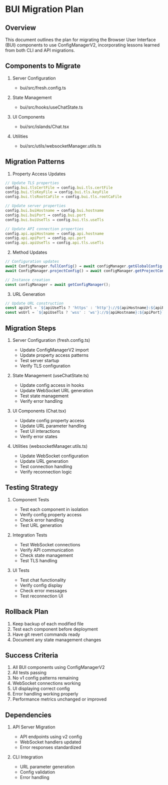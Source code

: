 # BUI Migration Plan

## Overview

This document outlines the plan for migrating the Browser User Interface (BUI) components to use ConfigManagerV2, incorporating lessons learned from both CLI and API migrations.

## Components to Migrate

1. Server Configuration
   - bui/src/fresh.config.ts

2. State Management
   - bui/src/hooks/useChatState.ts

3. UI Components
   - bui/src/islands/Chat.tsx

4. Utilities
   - bui/src/utils/websocketManager.utils.ts

## Migration Patterns

1. Property Access Updates
```typescript
// Update TLS properties
config.bui.tlsCertFile → config.bui.tls.certFile
config.bui.tlsKeyFile → config.bui.tls.keyFile
config.bui.tlsRootCaFile → config.bui.tls.rootCaFile

// Update server properties
config.bui.buiHostname → config.bui.hostname
config.bui.buiPort → config.bui.port
config.bui.buiUseTls → config.bui.tls.useTls

// Update API connection properties
config.api.apiHostname → config.api.hostname
config.api.apiPort → config.api.port
config.api.apiUseTls → config.api.tls.useTls
```

2. Method Updates
```typescript
// Configuration updates
await ConfigManager.fullConfig() → await configManager.getGlobalConfig()
await ConfigManager.projectConfig() → await configManager.getProjectConfig()

// Instance creation
const configManager = await getConfigManager();
```

3. URL Generation
```typescript
// Update URL construction
const apiUrl = `${apiUseTls ? 'https' : 'http'}://${apiHostname}:${apiPort}`;
const wsUrl = `${apiUseTls ? 'wss' : 'ws'}://${apiHostname}:${apiPort}`;
```

## Migration Steps

1. Server Configuration (fresh.config.ts)
   - Update ConfigManagerV2 import
   - Update property access patterns
   - Test server startup
   - Verify TLS configuration

2. State Management (useChatState.ts)
   - Update config access in hooks
   - Update WebSocket URL generation
   - Test state management
   - Verify error handling

3. UI Components (Chat.tsx)
   - Update config property access
   - Update URL parameter handling
   - Test UI interactions
   - Verify error states

4. Utilities (websocketManager.utils.ts)
   - Update WebSocket configuration
   - Update URL generation
   - Test connection handling
   - Verify reconnection logic

## Testing Strategy

1. Component Tests
   - Test each component in isolation
   - Verify config property access
   - Check error handling
   - Test URL generation

2. Integration Tests
   - Test WebSocket connections
   - Verify API communication
   - Check state management
   - Test TLS handling

3. UI Tests
   - Test chat functionality
   - Verify config display
   - Check error messages
   - Test reconnection UI

## Rollback Plan

1. Keep backup of each modified file
2. Test each component before deployment
3. Have git revert commands ready
4. Document any state management changes

## Success Criteria

1. All BUI components using ConfigManagerV2
2. All tests passing
3. No v1 config patterns remaining
4. WebSocket connections working
5. UI displaying correct config
6. Error handling working properly
7. Performance metrics unchanged or improved

## Dependencies

1. API Server Migration
   - API endpoints using v2 config
   - WebSocket handlers updated
   - Error responses standardized

2. CLI Integration
   - URL parameter generation
   - Config validation
   - Error handling